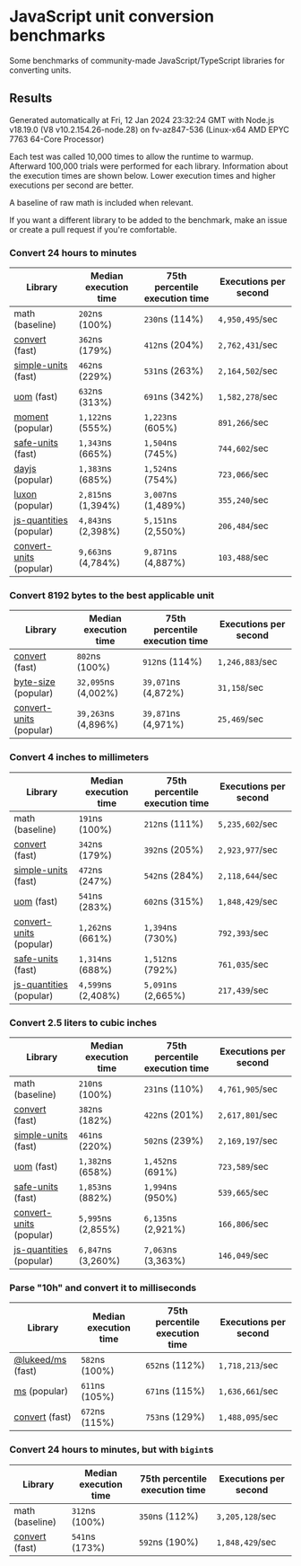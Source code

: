 # JavaScript unit conversion benchmarks

Some benchmarks of community-made JavaScript/TypeScript libraries for converting units.

## Results

<!-- beginblock(results) -->

Generated automatically at Fri, 12 Jan 2024 23:32:24 GMT with Node.js v18.19.0 (V8 v10.2.154.26-node.28) on fv-az847-536 (Linux-x64 AMD EPYC 7763 64-Core Processor)

Each test was called 10,000 times to allow the runtime to warmup.
Afterward 100,000 trials were performed for each library.
Information about the execution times are shown below.
Lower execution times and higher executions per second are better.

A baseline of raw math is included when relevant.

If you want a different library to be added to the benchmark, make an issue or create a pull request if you're comfortable.

### Convert 24 hours to minutes

| Library                                                            | Median execution time | 75th percentile execution time | Executions per second |
| ------------------------------------------------------------------ | --------------------- | ------------------------------ | --------------------- |
| math (baseline)                                                    | `202`ns (100%)        | `230`ns (114%)                 | `4,950,495`/sec       |
| [convert](https://npmjs.com/package/convert) (fast)                | `362`ns (179%)        | `412`ns (204%)                 | `2,762,431`/sec       |
| [simple-units](https://npmjs.com/package/simple-units) (fast)      | `462`ns (229%)        | `531`ns (263%)                 | `2,164,502`/sec       |
| [uom](https://npmjs.com/package/uom) (fast)                        | `632`ns (313%)        | `691`ns (342%)                 | `1,582,278`/sec       |
| [moment](https://npmjs.com/package/moment) (popular)               | `1,122`ns (555%)      | `1,223`ns (605%)               | `891,266`/sec         |
| [safe-units](https://npmjs.com/package/safe-units) (fast)          | `1,343`ns (665%)      | `1,504`ns (745%)               | `744,602`/sec         |
| [dayjs](https://npmjs.com/package/dayjs) (popular)                 | `1,383`ns (685%)      | `1,524`ns (754%)               | `723,066`/sec         |
| [luxon](https://npmjs.com/package/luxon) (popular)                 | `2,815`ns (1,394%)    | `3,007`ns (1,489%)             | `355,240`/sec         |
| [js-quantities](https://npmjs.com/package/js-quantities) (popular) | `4,843`ns (2,398%)    | `5,151`ns (2,550%)             | `206,484`/sec         |
| [convert-units](https://npmjs.com/package/convert-units) (popular) | `9,663`ns (4,784%)    | `9,871`ns (4,887%)             | `103,488`/sec         |

### Convert 8192 bytes to the best applicable unit

| Library                                                            | Median execution time | 75th percentile execution time | Executions per second |
| ------------------------------------------------------------------ | --------------------- | ------------------------------ | --------------------- |
| [convert](https://npmjs.com/package/convert) (fast)                | `802`ns (100%)        | `912`ns (114%)                 | `1,246,883`/sec       |
| [byte-size](https://npmjs.com/package/byte-size) (popular)         | `32,095`ns (4,002%)   | `39,071`ns (4,872%)            | `31,158`/sec          |
| [convert-units](https://npmjs.com/package/convert-units) (popular) | `39,263`ns (4,896%)   | `39,871`ns (4,971%)            | `25,469`/sec          |

### Convert 4 inches to millimeters

| Library                                                            | Median execution time | 75th percentile execution time | Executions per second |
| ------------------------------------------------------------------ | --------------------- | ------------------------------ | --------------------- |
| math (baseline)                                                    | `191`ns (100%)        | `212`ns (111%)                 | `5,235,602`/sec       |
| [convert](https://npmjs.com/package/convert) (fast)                | `342`ns (179%)        | `392`ns (205%)                 | `2,923,977`/sec       |
| [simple-units](https://npmjs.com/package/simple-units) (fast)      | `472`ns (247%)        | `542`ns (284%)                 | `2,118,644`/sec       |
| [uom](https://npmjs.com/package/uom) (fast)                        | `541`ns (283%)        | `602`ns (315%)                 | `1,848,429`/sec       |
| [convert-units](https://npmjs.com/package/convert-units) (popular) | `1,262`ns (661%)      | `1,394`ns (730%)               | `792,393`/sec         |
| [safe-units](https://npmjs.com/package/safe-units) (fast)          | `1,314`ns (688%)      | `1,512`ns (792%)               | `761,035`/sec         |
| [js-quantities](https://npmjs.com/package/js-quantities) (popular) | `4,599`ns (2,408%)    | `5,091`ns (2,665%)             | `217,439`/sec         |

### Convert 2.5 liters to cubic inches

| Library                                                            | Median execution time | 75th percentile execution time | Executions per second |
| ------------------------------------------------------------------ | --------------------- | ------------------------------ | --------------------- |
| math (baseline)                                                    | `210`ns (100%)        | `231`ns (110%)                 | `4,761,905`/sec       |
| [convert](https://npmjs.com/package/convert) (fast)                | `382`ns (182%)        | `422`ns (201%)                 | `2,617,801`/sec       |
| [simple-units](https://npmjs.com/package/simple-units) (fast)      | `461`ns (220%)        | `502`ns (239%)                 | `2,169,197`/sec       |
| [uom](https://npmjs.com/package/uom) (fast)                        | `1,382`ns (658%)      | `1,452`ns (691%)               | `723,589`/sec         |
| [safe-units](https://npmjs.com/package/safe-units) (fast)          | `1,853`ns (882%)      | `1,994`ns (950%)               | `539,665`/sec         |
| [convert-units](https://npmjs.com/package/convert-units) (popular) | `5,995`ns (2,855%)    | `6,135`ns (2,921%)             | `166,806`/sec         |
| [js-quantities](https://npmjs.com/package/js-quantities) (popular) | `6,847`ns (3,260%)    | `7,063`ns (3,363%)             | `146,049`/sec         |

### Parse "10h" and convert it to milliseconds

| Library                                                   | Median execution time | 75th percentile execution time | Executions per second |
| --------------------------------------------------------- | --------------------- | ------------------------------ | --------------------- |
| [@lukeed/ms](https://npmjs.com/package/@lukeed/ms) (fast) | `582`ns (100%)        | `652`ns (112%)                 | `1,718,213`/sec       |
| [ms](https://npmjs.com/package/ms) (popular)              | `611`ns (105%)        | `671`ns (115%)                 | `1,636,661`/sec       |
| [convert](https://npmjs.com/package/convert) (fast)       | `672`ns (115%)        | `753`ns (129%)                 | `1,488,095`/sec       |

### Convert 24 hours to minutes, but with `bigint`s

| Library                                             | Median execution time | 75th percentile execution time | Executions per second |
| --------------------------------------------------- | --------------------- | ------------------------------ | --------------------- |
| math (baseline)                                     | `312`ns (100%)        | `350`ns (112%)                 | `3,205,128`/sec       |
| [convert](https://npmjs.com/package/convert) (fast) | `541`ns (173%)        | `592`ns (190%)                 | `1,848,429`/sec       |

<!-- endblock(results) -->
